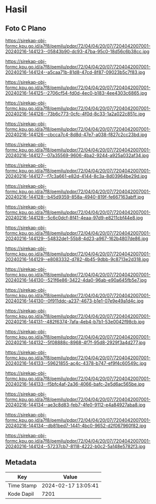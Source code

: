 # Hasil

## Foto C Plano

https://sirekap-obj-formc.kpu.go.id/a7f8/pemilu/pdpr/72/04/04/20/07/7204042007001-20240216-144123--05843b90-dc93-47ba-95c0-18d56c6b38cc.jpg

https://sirekap-obj-formc.kpu.go.id/a7f8/pemilu/pdpr/72/04/04/20/07/7204042007001-20240216-144124--a5caa71b-81d8-47cd-8f87-09023b5c7f83.jpg

https://sirekap-obj-formc.kpu.go.id/a7f8/pemilu/pdpr/72/04/04/20/07/7204042007001-20240216-144125--2706cf54-fd0d-4ec0-b183-4ee4303c6865.jpg

https://sirekap-obj-formc.kpu.go.id/a7f8/pemilu/pdpr/72/04/04/20/07/7204042007001-20240216-144126--73b6c773-0cfc-4f0d-8c33-1a2a022c851c.jpg

https://sirekap-obj-formc.kpu.go.id/a7f8/pemilu/pdpr/72/04/04/20/07/7204042007001-20240216-144126--cbcca7c4-8d8d-47e7-a038-f827c2cc23bd.jpg

https://sirekap-obj-formc.kpu.go.id/a7f8/pemilu/pdpr/72/04/04/20/07/7204042007001-20240216-144127--07a35569-9606-4ba2-9244-a925a032af34.jpg

https://sirekap-obj-formc.kpu.go.id/a7f8/pemilu/pdpr/72/04/04/20/07/7204042007001-20240216-144127--f7c3a661-e82d-4144-8c3a-8d03964be29d.jpg

https://sirekap-obj-formc.kpu.go.id/a7f8/pemilu/pdpr/72/04/04/20/07/7204042007001-20240216-144128--b45d9359-858a-4940-819f-fe667163abff.jpg

https://sirekap-obj-formc.kpu.go.id/a7f8/pemilu/pdpr/72/04/04/20/07/7204042007001-20240216-144128--5c6c0dcf-8f41-4eaa-97d9-e8211cbf44e8.jpg

https://sirekap-obj-formc.kpu.go.id/a7f8/pemilu/pdpr/72/04/04/20/07/7204042007001-20240216-144129--54832de1-55b8-4d23-a967-162b4807de86.jpg

https://sirekap-obj-formc.kpu.go.id/a7f8/pemilu/pdpr/72/04/04/20/07/7204042007001-20240216-144129--e8083332-d782-4b45-9dbb-9c8713e2d318.jpg

https://sirekap-obj-formc.kpu.go.id/a7f8/pemilu/pdpr/72/04/04/20/07/7204042007001-20240216-144130--521f6e86-3422-4da0-96ab-e90a645fb5e7.jpg

https://sirekap-obj-formc.kpu.go.id/a7f8/pemilu/pdpr/72/04/04/20/07/7204042007001-20240216-144130--0f911ddc-a237-4673-b1e1-07e9e49a1d4c.jpg

https://sirekap-obj-formc.kpu.go.id/a7f8/pemilu/pdpr/72/04/04/20/07/7204042007001-20240216-144131--482f6374-7afa-4eb4-b7b1-53e0042f98cb.jpg

https://sirekap-obj-formc.kpu.go.id/a7f8/pemilu/pdpr/72/04/04/20/07/7204042007001-20240216-144132--5f08888c-8968-4f7f-95d8-2929f3a4d277.jpg

https://sirekap-obj-formc.kpu.go.id/a7f8/pemilu/pdpr/72/04/04/20/07/7204042007001-20240216-144133--59621855-ac4c-4378-b747-ef9f4c60549c.jpg

https://sirekap-obj-formc.kpu.go.id/a7f8/pemilu/pdpr/72/04/04/20/07/7204042007001-20240216-144133--f5bfc4af-2a36-4066-bafc-2e5d6ac565be.jpg

https://sirekap-obj-formc.kpu.go.id/a7f8/pemilu/pdpr/72/04/04/20/07/7204042007001-20240216-144134--ae3c8d83-feb7-4fe0-9112-e4a84927aba8.jpg

https://sirekap-obj-formc.kpu.go.id/a7f8/pemilu/pdpr/72/04/04/20/07/7204042007001-20240216-144134--db81bed7-1441-4bc0-9652-d2f067960f82.jpg

https://sirekap-obj-formc.kpu.go.id/a7f8/pemilu/pdpr/72/04/04/20/07/7204042007001-20240216-144124--57237cb7-8118-4222-b0c2-5a148e5782f3.jpg


## Metadata

| Key        | Value               |
| ---------- | ------------------- |
| Time Stamp | 2024-02-17 13:05:41 |
| Kode Dapil | 7201                |



